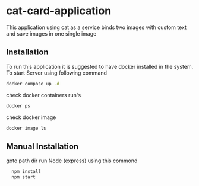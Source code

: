 # cat-card-application
This application using cat as a service  binds two images with custom text and save images in one single image
## Installation

To run this application it is suggested to have docker installed in the system. To start Server using following command


```bash
docker compose up -d
```
check docker containers run's
```bash
docker ps
```
check docker image
```bash
docker image ls
```

## Manual Installation
 goto path dir run  Node (express) using this commond
```bash
  npm install
  npm start
```
